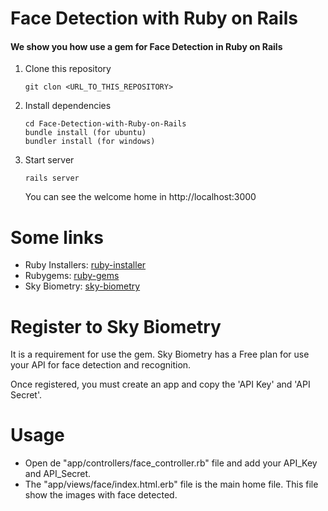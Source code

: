 # Face Detection with Ruby on Rails

#### We show you how use a gem for Face Detection in Ruby on Rails

1. Clone this repository

   ```
   git clon <URL_TO_THIS_REPOSITORY>
   ```
2. Install dependencies

   ```
   cd Face-Detection-with-Ruby-on-Rails
   bundle install (for ubuntu)
   bundler install (for windows)
   ```
3. Start server
   ```
   rails server
   ```
   You can see the welcome home in http://localhost:3000

# Some links

  - Ruby Installers: [ruby-installer]
  - Rubygems: [ruby-gems]
  - Sky Biometry: [sky-biometry]

# Register to Sky Biometry
It is a requirement for use the gem. Sky Biometry has a Free plan for use your API for face detection and recognition.

Once registered, you must create an app and copy the 'API Key' and 'API Secret'.

# Usage
  - Open de "app/controllers/face_controller.rb" file and add your API_Key and API_Secret.
  - The "app/views/face/index.html.erb" file is the main home file. This file show the images with face detected.


[ruby-installer]: <https://www.ruby-lang.org/es/documentation/installation/>
[ruby-gems]: <https://rubygems.org/>
[sky-biometry]: <https://skybiometry.com/>
 
